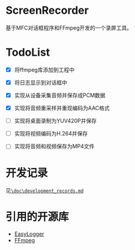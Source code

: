 # ScreenRecorder
基于MFC对话框程序和FFmpeg开发的一个录屏工具。

# TodoList

- [x] 将ffmpeg库添加到工程中
- [x] 将日志显示到对话框中
- [x] 实现从设备采集音频并保存成PCM数据
- [x] 实现将音频重采样并重现编码为AAC格式
- [ ] 实现将桌面录制为YUV420P并保存
- [ ] 实现将视频编码为H.264并保存
- [ ] 实现将音频和视频保存为MP4文件



# 开发记录

见[`\doc\development_records.md`](https://github.com/PedigreeCat/ScreenRecoder/blob/main/doc/development_records.md)

# 引用的开源库

- [EasyLogger](https://github.com/armink/EasyLogger)
- [FFmpeg](https://github.com/FFmpeg/FFmpeg)